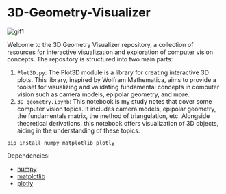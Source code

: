 # 3D-Geometry-Visualizer

![gif1](https://github.com/brianwang00001/3D-geometry-visualizer/blob/main/gif1.gif)

Welcome to the 3D Geometry Visualizer repository, a collection of resources for interactive visualization and exploration of computer vision concepts. The repository is structured into two main parts: 
1. `Plot3D.py`: The Plot3D module is a library for creating interactive 3D plots. This library, inspired by Wolfram Mathematica, aims to provide a toolset for visualizing and validating fundamental concepts in computer vision such as camera models, epipolar geometry, and more.
3. `3D_geometry.ipynb`: This notebook is my study notes that cover some computer vision topics. It includes camera models, epipolar geometry, the fundamentals matrix, the method of triangulation, etc. Alongside theoretical derivations, this notebook offers visualization of 3D objects, aiding in the understanding of these topics.   

```
pip install numpy matplotlib plotly
```

Dependencies:

- [numpy](https://numpy.org/install/) 
- [matplotlib](https://matplotlib.org/stable/users/installing/index.html)
- [plotly](https://plotly.com/python/getting-started/)
